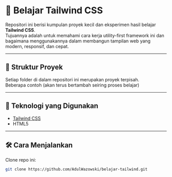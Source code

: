 # 🎨 Belajar Tailwind CSS

Repositori ini berisi kumpulan proyek kecil dan eksperimen hasil belajar **Tailwind CSS**.  
Tujuannya adalah untuk memahami cara kerja utility-first framework ini dan bagaimana menggunakannya dalam membangun tampilan web yang modern, responsif, dan cepat.

---

## 📂 Struktur Proyek

Setiap folder di dalam repositori ini merupakan proyek terpisah.  
Beberapa contoh (akan terus bertambah seiring proses belajar)

---

## 🚀 Teknologi yang Digunakan

- [Tailwind CSS](https://tailwindcss.com/)  
- HTML5  

---

## 🛠️ Cara Menjalankan

Clone repo ini:
   ```bash
   git clone https://github.com/AdulWazowski/belajar-tailwind.git

